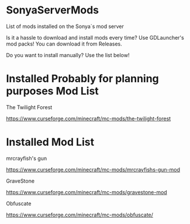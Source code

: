 # SonyaServerMods
List of mods installed on the Sonya`s mod server

Is it a hassle to download and install mods every time?
Use GDLauncher's mod packs!
You can download it from Releases.

Do you want to install manually?
Use the list below!
# Installed Probably for planning purposes Mod List
The Twilight Forest

https://www.curseforge.com/minecraft/mc-mods/the-twilight-forest
# Installed Mod List
mrcrayfish's gun

https://www.curseforge.com/minecraft/mc-mods/mrcrayfishs-gun-mod

GraveStone

https://www.curseforge.com/minecraft/mc-mods/gravestone-mod

Obfuscate

https://www.curseforge.com/minecraft/mc-mods/obfuscate/
